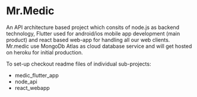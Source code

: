 # Mr.Medic
  An API architecture based project which consits of node.js as backend technology, Flutter used for android/ios mobile app development (main product) and react based web-app for handling all our web clients. Mr.medic use MongoDb Atlas as cloud database service and will get hosted on heroku for initial production.
  
To set-up checkout readme files of individual sub-projects: 
  * medic_flutter_app
  * node_api
  * react_webapp
